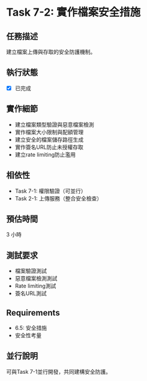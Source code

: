 # Task 7-2: 實作檔案安全措施

## 任務描述
建立檔案上傳與存取的安全防護機制。

## 執行狀態
- [x] 已完成

## 實作細節
- 建立檔案類型驗證與惡意檔案檢測
- 實作檔案大小限制與配額管理
- 建立安全的檔案儲存路徑生成
- 實作簽名URL防止未授權存取
- 建立rate limiting防止濫用

## 相依性
- Task 7-1: 權限驗證（可並行）
- Task 2-1: 上傳服務（整合安全檢查）

## 預估時間
3 小時

## 測試要求
- 檔案驗證測試
- 惡意檔案檢測測試
- Rate limiting測試
- 簽名URL測試

## Requirements
- 6.5: 安全措施
- 安全性考量

## 並行說明
可與Task 7-1並行開發，共同建構安全防護。